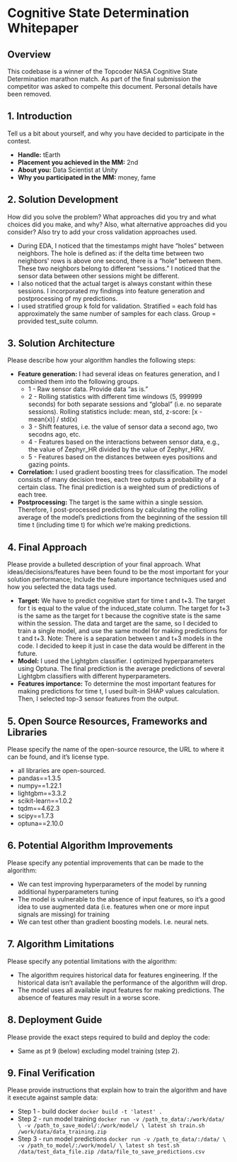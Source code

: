 # Cognitive State Determination Whitepaper 
## Overview
This codebase is a winner of the Topcoder NASA Cognitive State Determination marathon match. As part of the final submission the competitor was asked to compelte this document. Personal details have been removed. 

## 1. Introduction
Tell us a bit about yourself, and why you have decided to participate in the contest.
- **Handle:** tEarth
- **Placement you achieved in the MM:** 2nd
- **About you:** Data Scientist at Unity
- **Why you participated in the MM:** money, fame

## 2. Solution Development
How did you solve the problem? What approaches did you try and what choices did you make, and why? Also, what alternative approaches did you consider? Also try to add your cross validation approaches used.
- During EDA, I noticed that the timestamps might have “holes” between neighbors. The hole is defined as: if the delta time between two neighbors' rows is above one second, there is a “hole” between them. These two neighbors belong to different “sessions.” I noticed that the sensor data between other sessions might be different. 
- I also noticed that the actual target is always constant within these sessions. I incorporated my findings into feature generation and postprocessing of my predictions.
- I used stratified group k fold for validation. Stratified = each fold has approximately the same number of samples for each class. Group = provided test_suite column.

## 3. Solution Architecture
Please describe how your algorithm handles the following steps:
- **Feature generation:** I had several ideas on features generation, and I combined them into the following groups. 
  - 1 - Raw sensor data. Provide data “as is.” 
  - 2 - Rolling statistics with different time windows (5, 999999 seconds) for both separate sessions and “global” (i.e. no separate sessions). Rolling statistics include: mean, std, z-score: [x - mean(x)] / std(x) 
  - 3 - Shift features, i.e. the value of sensor data a second ago, two secodns ago, etc. 
  - 4 - Features based on the interactions between sensor data, e.g., the value of Zephyr_HR divided by the value of Zephyr_HRV. 
  - 5 - Features based on the distances between eyes positions and gazing points.
- **Correlation:** I used gradient boosting trees for classification. The model consists of many decision trees, each tree outputs a probability of a certain class. The final prediction is a weighted sum of predictions of each tree. 
- **Postprocessing:** The target is the same within a single session. Therefore, I post-processed predictions by calculating the rolling average of the model’s predictions from the beginning of the session till time t (including time t) for which we’re making predictions.

## 4. Final Approach
Please provide a bulleted description of your final approach. What ideas/decisions/features have been found to be the most important for your solution performance; Include the feature importance techniques used and how you selected the data tags used.
- **Target:** We have to predict cognitive start for time t and t+3. The target for t is equal to the value of the induced_state column. The target for t+3 is the same as the target for t because the cognitive state is the same within the session. The data and target are the same, so I decided to train a single model, and use the same model for making predictions for t and t+3. Note: There is a separation between t and t+3 models in the code. I decided to keep it just in case the data would be different in the future.
- **Model:** I used the Lightgbm classifier. I optimized hyperparameters using Optuna. The final prediction is the average predictions of several Lightgbm classifiers with different hyperparameters.
- **Features importance:** To determine the most important features for making predictions for time t, I used built-in SHAP values calculation. Then, I selected top-3 sensor features from the output.

## 5. Open Source Resources, Frameworks and Libraries
Please specify the name of the open-source resource, the URL to where it can be found, and it’s  license type.
- all libraries are open-sourced.
- pandas==1.3.5
- numpy==1.22.1
- lightgbm==3.3.2
- scikit-learn==1.0.2
- tqdm==4.62.3
- scipy==1.7.3
- optuna==2.10.0

## 6. Potential Algorithm Improvements
Please specify any potential improvements that can be made to the algorithm:
- We can test improving hyperparameters of the model by running additional hyperparameters tuning 
- The model is vulnerable to the absence of input features, so it’s a good idea to use augmented data (i.e. features when one or more input signals are missing) for training
- We can test other than gradient boosting models. I.e. neural nets. 

## 7. Algorithm Limitations
Please specify any potential limitations with the algorithm:
- The algorithm requires historical data for features engineering. If the historical data isn’t available the performance of the algorithm will drop. 
- The model uses all available input features for making predictions. The absence of features may result in a worse score.

## 8. Deployment Guide
Please provide the exact steps required to build and deploy the code:
- Same as pt 9 (below) excluding model training (step 2).

## 9. Final Verification
Please provide instructions that explain how to train the algorithm and have it execute against sample data:
- Step 1 - build docker `docker build -t 'latest' .` 
- Step 2 - run model training 
`docker run -v /path_to_data/:/work/data/ \ -v /path_to_save_model/:/work/model/ \ latest sh train.sh /work/data/data_training.zip`
- Step 3 - run model predictions 
`docker run -v /path_to_data/:/data/ \ -v /path_to_model/:/work/model/ \ latest sh test.sh /data/test_data_file.zip /data/file_to_save_predictions.csv`

